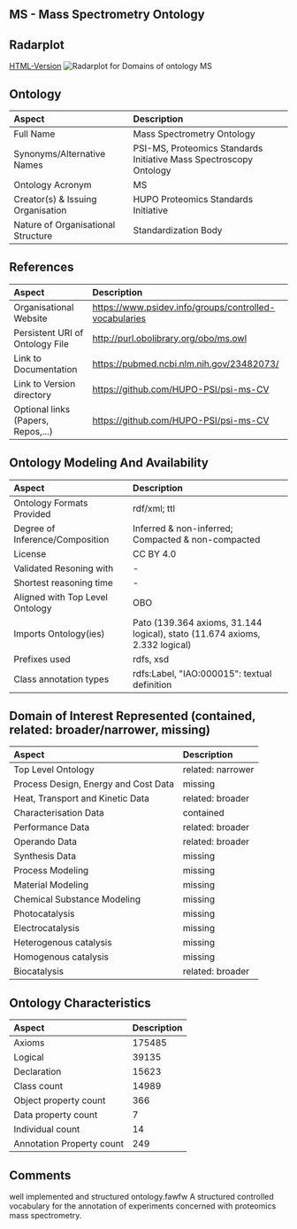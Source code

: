 ## MS - Mass Spectrometry Ontology


 ## Radarplot 

 [HTML-Version](../radarplots/Radarplot_MS.html) ![Radarplot for Domains of ontology MS](../radarplots/Radarplot_MS.svg) 
## Ontology

|Aspect |Description| 
 |:---|:---|
| Full Name | Mass Spectrometry Ontology |
| Synonyms/Alternative Names | PSI-MS, Proteomics Standards Initiative Mass Spectroscopy Ontology |
| Ontology Acronym | MS |
| Creator(s) & Issuing Organisation | HUPO Proteomics Standards Initiative |
| Nature of Organisational Structure | Standardization Body |

## References

|Aspect |Description| 
 |:---|:---|
| Organisational Website | https://www.psidev.info/groups/controlled-vocabularies |
| Persistent URI of Ontology File | http://purl.obolibrary.org/obo/ms.owl |
| Link to Documentation | https://pubmed.ncbi.nlm.nih.gov/23482073/ |
| Link to Version directory | https://github.com/HUPO-PSI/psi-ms-CV |
| Optional links (Papers, Repos,...) | https://github.com/HUPO-PSI/psi-ms-CV  |

## Ontology Modeling And Availability

|Aspect |Description| 
 |:---|:---|
| Ontology Formats Provided | rdf/xml; ttl |
| Degree of Inference/Composition | Inferred & non-inferred; Compacted & non-compacted |
| License | CC BY 4.0 |
| Validated Resoning with | - |
| Shortest reasoning time | - |
| Aligned with Top Level Ontology | OBO  |
| Imports Ontology(ies) | Pato (139.364 axioms, 31.144 logical), stato (11.674 axioms, 2.332 logical) |
| Prefixes used | rdfs, xsd |
| Class annotation types | rdfs:Label, "IAO:000015": textual definition |

## Domain of Interest Represented (contained, related: broader/narrower, missing)

|Aspect |Description| 
 |:---|:---|
| Top Level Ontology | related: narrower |
| Process Design, Energy and Cost Data | missing |
| Heat, Transport and Kinetic Data | related: broader |
| Characterisation Data | contained |
| Performance Data | related: broader |
| Operando Data | related: broader |
| Synthesis Data | missing |
| Process Modeling | missing |
| Material Modeling | missing |
| Chemical Substance Modeling | missing |
| Photocatalysis | missing |
| Electrocatalysis | missing |
| Heterogenous catalysis | missing |
| Homogenous catalysis | missing |
| Biocatalysis | related: broader |

## Ontology Characteristics

|Aspect |Description| 
 |:---|:---|
| Axioms | 175485 |
| Logical | 39135 |
| Declaration | 15623 |
| Class count | 14989 |
| Object property count | 366 |
| Data property count | 7 |
| Individual count | 14 |
| Annotation Property count | 249 |

## Comments

well implemented and structured ontology.fawfw A structured controlled vocabulary for the annotation of experiments concerned with proteomics mass spectrometry.
